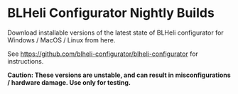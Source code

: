 # BLHeli Configurator Nightly Builds
Download installable versions of the latest state of BLHeli configurator for Windows / MacOS / Linux from here.

See https://github.com/blheli-configurator/blheli-configurator for instructions.

**Caution: These versions are unstable, and can result in misconfigurations / hardware damage. Use only for testing.**
